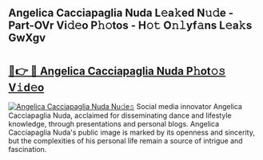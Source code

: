 ## Angelica Cacciapaglia Nuda L𝚎a𝚔ed N𝚞𝚍e - Part-OVr Vi𝚍𝚎o P𝚑𝚘tos - H𝚘𝚝 O𝚗𝚕yf𝚊ns L𝚎a𝚔s GwXgv

# <h2><a href="http://kf9ysy.oniu.top/?m=Angelica+Cacciapaglia+Nuda">🔗👉 🔴 Angelica Cacciapaglia Nuda P𝚑ot𝚘𝚜 V𝚒d𝚎o</a></h2>

[![Angelica Cacciapaglia Nuda Nu𝚍e𝚜](https://i.imgur.com/0qMVB7G.gif)](http://kf9ysy.oniu.top/?m=Angelica+Cacciapaglia+Nuda)
Social media innovator Angelica Cacciapaglia Nuda, acclaimed for disseminating dance and lifestyle knowledge, through presentations and personal blogs. Angelica Cacciapaglia Nuda's public image is marked by its openness and sincerity, but the complexities of his personal life remain a source of intrigue and fascination.  
